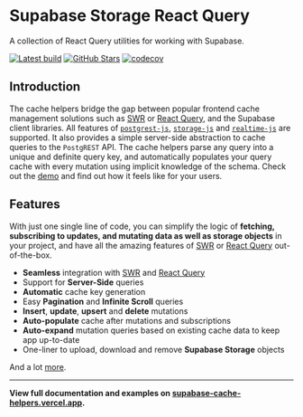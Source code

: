 # Supabase Storage React Query

A collection of React Query utilities for working with Supabase.

<a href="https://github.com/psteinroe/supabase-cache-helpers/actions/workflows/ci.yml"><img src="https://github.com/psteinroe/supabase-cache-helpers/actions/workflows/ci.yml/badge.svg?branch=main" alt="Latest build" target="\_parent"></a>
<a href="https://github.com/psteinroe/supabase-cache-helpers"><img src="https://img.shields.io/github/stars/psteinroe/supabase-cache-helpers.svg?style=social&amp;label=Star" alt="GitHub Stars" target="\_parent"></a>
[![codecov](https://codecov.io/gh/psteinroe/supabase-cache-helpers/branch/main/graph/badge.svg?token=SPMWSVBRGX)](https://codecov.io/gh/psteinroe/supabase-cache-helpers)
## Introduction

The cache helpers bridge the gap between popular frontend cache management solutions such as [SWR](https://swr.vercel.app) or [React Query](https://tanstack.com/query/latest), and the Supabase client libraries. All features of [`postgrest-js`](https://github.com/supabase/postgrest-js), [`storage-js`](https://github.com/supabase/storage-js) and [`realtime-js`](https://github.com/supabase/realtime-js) are supported. It also provides a simple server-side abstraction to cache queries to the `PostgREST` API. The cache helpers parse any query into a unique and definite query key, and automatically populates your query cache with every mutation using implicit knowledge of the schema. Check out the [demo](https://supabase-cache-helpers-swr.vercel.app) and find out how it feels like for your users.

## Features

With just one single line of code, you can simplify the logic of **fetching, subscribing to updates, and mutating data as well as storage objects** in your project, and have all the amazing features of [SWR](https://swr.vercel.app) or [React Query](https://tanstack.com/query/latest) out-of-the-box.

- **Seamless** integration with [SWR](https://swr.vercel.app) and [React Query](https://tanstack.com/query/latest)
- Support for **Server-Side** queries
- **Automatic** cache key generation
- Easy **Pagination** and **Infinite Scroll** queries
- **Insert**, **update**, **upsert** and **delete** mutations
- **Auto-populate** cache after mutations and subscriptions
- **Auto-expand** mutation queries based on existing cache data to keep app up-to-date
- One-liner to upload, download and remove **Supabase Storage** objects

And a lot [more](https://supabase-cache-helpers.vercel.app).

---

**View full documentation and examples on [supabase-cache-helpers.vercel.app](https://supabase-cache-helpers.vercel.app).**



